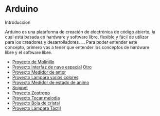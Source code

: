 # Arduino

Introduccion

Arduino es una plataforma de creación de electrónica de código abierto, la cual está basada en hardware y software libre, flexible y fácil de utilizar para los creadores y desarrolladores. ... Para poder entender este concepto, primero vas a tener que entender los conceptos de hardware libre y el software libre.


* [Proyecto de Molinillo](https://github.com/VitasB/Arduino/blob/main/MOLINILLO.MD#molinillo)
* [Proyecto Interfaz de nave espacial](https://github.com/VitasB/Arduino/blob/main/Interfaz%20de%20nave.md) [Otro](https://github.com/VitasB/Arduino/blob/main/Interfaz.md)
* [Proyecto Medidor de amor](https://github.com/VitasB/Arduino/blob/main/MEDIDOR%20DE%20AMO.md)
* [Proyecto Lampara varios colores](https://github.com/VitasB/Arduino/blob/main/Lampara%20varios%20colores.md)
* [Proyecto Medidor de estado de anímo](https://github.com/VitasB/Arduino/blob/main/Medidor%20de%20estado%20de%20an%C3%ADmo.md)
* [Snippet](https://github.com/VitasB/Arduino/blob/main/Snippet)
* [Proyecto Zootropo](https://github.com/VitasB/Arduino/blob/main/Zo%C3%B3tropo.MD)
* [Proyecto Tocar melodia](https://github.com/VitasB/Arduino/blob/main/Tocarmelodia.md)
* [Proyecto Bola de cristal](https://github.com/VitasB/Arduino/blob/main/Bola%20de%20Cristal.md)
* [Proyecto Lámpara Táctil](https://github.com/VitasB/Arduino/blob/main/L%C3%A1mpara%20T%C3%A1ctil.md)
